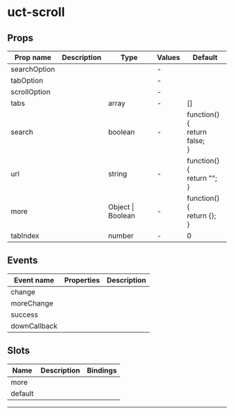 # uct-scroll

## Props

| Prop name    | Description | Type              | Values | Default                             |
| ------------ | ----------- | ----------------- | ------ | ----------------------------------- |
| searchOption |             |                   | -      |                                     |
| tabOption    |             |                   | -      |                                     |
| scrollOption |             |                   | -      |                                     |
| tabs         |             | array             | -      | []                                  |
| search       |             | boolean           | -      | function() {<br> return false;<br>} |
| url          |             | string            | -      | function() {<br> return "";<br>}    |
| more         |             | Object \| Boolean | -      | function() {<br> return {};<br>}    |
| tabIndex     |             | number            | -      | 0                                   |

## Events

| Event name   | Properties | Description |
| ------------ | ---------- | ----------- |
| change       |            |
| moreChange   |            |
| success      |            |
| downCallback |            |

## Slots

| Name    | Description | Bindings |
| ------- | ----------- | -------- |
| more    |             |          |
| default |             |          |

---
